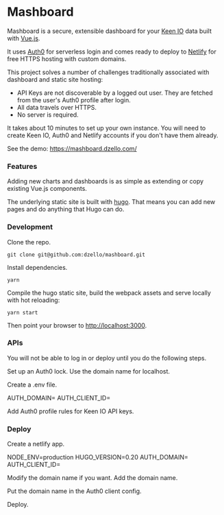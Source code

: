# Mashboard

Mashboard is a secure, extensible dashboard for your [Keen IO](https://keen.io/) data built with [Vue.js](https://vuejs.org).

It uses [Auth0](https://auth0.com/) for serverless login and comes ready to deploy to [Netlify](https://netlify.com/) for free HTTPS hosting with custom domains.

This project solves a number of challenges traditionally associated with dashboard and static site hosting:

- API Keys are not discoverable by a logged out user. They are fetched from the user's Auth0 profile after login.
- All data travels over HTTPS.
- No server is required.

It takes about 10 minutes to set up your own instance. You will need to create Keen IO, Auth0 and Netlify accounts if you don't have them already.

See the demo: https://mashboard.dzello.com/

### Features

Adding new charts and dashboards is as simple as extending or copy existing Vue.js components.

The underlying static site is built with [hugo](https://gohugo.io/). That means you can add new pages and do anything that Hugo can do.

### Development

Clone the repo.

``` shell
git clone git@github.com:dzello/mashboard.git
```

Install dependencies.

``` shell
yarn
```

Compile the hugo static site, build the webpack assets and serve locally with hot reloading:

```
yarn start
```

Then point your browser to [http://localhost:3000](http://localhost:3000).

### APIs

You will not be able to log in or deploy until you do the following steps.

Set up an Auth0 lock.
Use the domain name for localhost.

Create a .env file.

AUTH_DOMAIN=<your-auth-domain>
AUTH_CLIENT_ID=<your-auth-client-id>

Add Auth0 profile rules for Keen IO API keys.

### Deploy

Create a netlify app.

NODE_ENV=production
HUGO_VERSION=0.20
AUTH_DOMAIN=<your-auth-domain>
AUTH_CLIENT_ID=<your-auth-client-id>

Modify the domain name if you want.
Add the domain name.

Put the domain name in the Auth0 client config.

Deploy.
